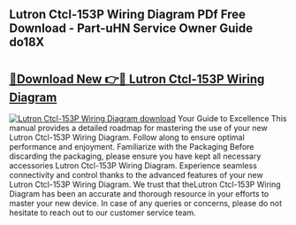 ## Lutron Ctcl-153P Wiring Diagram PDf Free Download - Part-uHN Service Owner Guide do18X

# <h2><a href="http://dfmi6u.blite.top/?on=Lutron+Ctcl-153P+Wiring+Diagram">🔗Download New 👉🔴 Lutron Ctcl-153P Wiring Diagram</a></h2>

[![Lutron Ctcl-153P Wiring Diagram download](https://i.imgur.com/lujVjoI.png)](http://dfmi6u.blite.top/?on=Lutron+Ctcl-153P+Wiring+Diagram)
Your Guide to Excellence This manual provides a detailed roadmap for mastering the use of your new Lutron Ctcl-153P Wiring Diagram. Follow along to ensure optimal performance and enjoyment. Familiarize with the Packaging Before discarding the packaging, please ensure you have kept all necessary accessories Lutron Ctcl-153P Wiring Diagram. Experience seamless connectivity and control thanks to the advanced features of your new Lutron Ctcl-153P Wiring Diagram. We trust that theLutron Ctcl-153P Wiring Diagram has been an accurate and thorough resource in your efforts to master your new device. In case of any queries or concerns, please do not hesitate to reach out to our customer service team.
